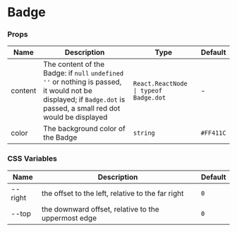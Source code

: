 # Badge

<code src="./demos/index.tsx"></code>

### Props

| Name    | Description                                                                                                                                                        | Type                                  | Default   |
| ------- | ------------------------------------------------------------------------------------------------------------------------------------------------------------------ | ------------------------------------- | --------- |
| content | The content of the Badge: if `null` `undefined` `''` or nothing is passed, it would not be displayed; if `Badge.dot` is passed, a small red dot would be displayed | `React.ReactNode \| typeof Badge.dot` | -         |
| color   | The background color of the Badge                                                                                                                                  | `string`                              | `#FF411C` |

### CSS Variables

| Name    | Description                                         | Default |
| ------- | --------------------------------------------------- | ------- |
| --right | the offset to the left, relative to the far right   | `0`     |
| --top   | the downward offset, relative to the uppermost edge | `0`     |
